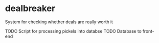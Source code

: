 # dealbreaker
System for checking whether deals are really worth it

TODO Script for processing pickels into databse
TODO Database to front-end
